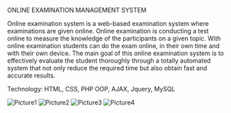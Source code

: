 
ONLINE EXAMINATION MANAGEMENT SYSTEM

Online examination system is a web-based examination system where examinations are given online. Online examination is conducting a test online to measure the knowledge of the participants on a given topic. With online examination students can do the exam online, in their own time and with their own device. The main goal of this online examination system is to effectively evaluate the student thoroughly through a totally automated system that not only reduce the required time but also obtain fast and accurate results.

Technology: HTML, CSS, PHP OOP, AJAX, Jquery, MySQL

![Picture1](https://user-images.githubusercontent.com/25609146/126396694-7817cf25-1502-46a7-ab97-815feecbbd3d.jpg)
![Picture2](https://user-images.githubusercontent.com/25609146/126396767-4d3f1d1d-2555-47a0-a9d6-b8dac00cbd94.png)
![Picture3](https://user-images.githubusercontent.com/25609146/126396789-d4015793-4824-4dc8-b40a-75d139e711f7.png)
![Picture4](https://user-images.githubusercontent.com/25609146/126396829-018f05d4-46ee-4512-96e8-92b553fcda04.jpg)


